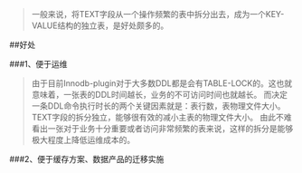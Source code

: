 

>一般来说，将TEXT字段从一个操作频繁的表中拆分出去，成为一个KEY-VALUE结构的独立表，是好处颇多的。

##好处

###1、便于运维

>由于目前Innodb-plugin对于大多数DDL都是会有TABLE-LOCK的。这也就意味着，一张表的DDL时间越长，业务的不可访问时间也就越长。
而决定一条DDL命令执行时长的两个关键因素就是：表行数，表物理文件大小。
TEXT字段的拆分独立，能够很有效的减小主表的物理文件大小。
由此不难看出一张对于业务十分重要或者访问非常频繁的表来说，这样的拆分是能够极大程度上降低运维成本的。


###2、便于缓存方案、数据产品的迁移实施
